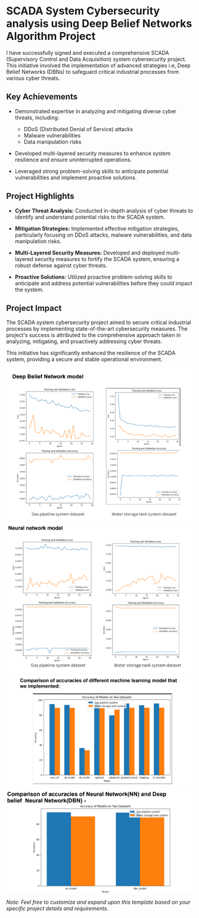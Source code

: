 # SCADA System Cybersecurity analysis using Deep Belief Networks Algorithm Project

I have successfully signed and executed a comprehensive SCADA (Supervisory Control and Data Acquisition) system cybersecurity project. This initiative involved the implementation of advanced strategies i.e, Deep Belief Networks (DBNs) to safeguard critical industrial processes from various cyber threats. 

## Key Achievements

- Demonstrated expertise in analyzing and mitigating diverse cyber threats, including:
  - DDoS (Distributed Denial of Service) attacks
  - Malware vulnerabilities
  - Data manipulation risks

- Developed multi-layered security measures to enhance system resilience and ensure uninterrupted operations.

- Leveraged strong problem-solving skills to anticipate potential vulnerabilities and implement proactive solutions.

## Project Highlights

- **Cyber Threat Analysis:** Conducted in-depth analysis of cyber threats to identify and understand potential risks to the SCADA system.

- **Mitigation Strategies:** Implemented effective mitigation strategies, particularly focusing on DDoS attacks, malware vulnerabilities, and data manipulation risks.

- **Multi-Layered Security Measures:** Developed and deployed multi-layered security measures to fortify the SCADA system, ensuring a robust defense against cyber threats.

- **Proactive Solutions:** Utilized proactive problem-solving skills to anticipate and address potential vulnerabilities before they could impact the system.

## Project Impact

The SCADA system cybersecurity project aimed to secure critical industrial processes by implementing state-of-the-art cybersecurity measures. The project's success is attributed to the comprehensive approach taken in analyzing, mitigating, and proactively addressing cyber threats.

This initiative has significantly enhanced the resilience of the SCADA system, providing a secure and stable operational environment.

![Project Image](https://github.com/tanzeem131/Deep-belief-network-ml-project/blob/main/img/Screenshot%202024-02-18%20204844.png)
![Project Image](https://github.com/tanzeem131/Deep-belief-network-ml-project/blob/main/img/Screenshot%202024-02-18%20204922.png)
![Project Image](https://github.com/tanzeem131/Deep-belief-network-ml-project/blob/main/img/Screenshot%202024-02-18%20204737.png)
![Project Image](https://github.com/tanzeem131/Deep-belief-network-ml-project/blob/main/img/Screenshot%202024-02-18%20204954.png)


*Note: Feel free to customize and expand upon this template based on your specific project details and requirements.*
